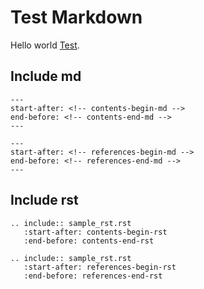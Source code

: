 # Test Markdown

Hello world [Test][test1].

[test1]: http://example.com/

## Include md

```{include} sample_md.md
---
start-after: <!-- contents-begin-md -->
end-before: <!-- contents-end-md -->
---
```

```{include} sample_md.md
---
start-after: <!-- references-begin-md -->
end-before: <!-- references-end-md -->
---
```

## Include rst

```{eval-rst}
.. include:: sample_rst.rst
   :start-after: contents-begin-rst
   :end-before: contents-end-rst

.. include:: sample_rst.rst
   :start-after: references-begin-rst
   :end-before: references-end-rst
```
